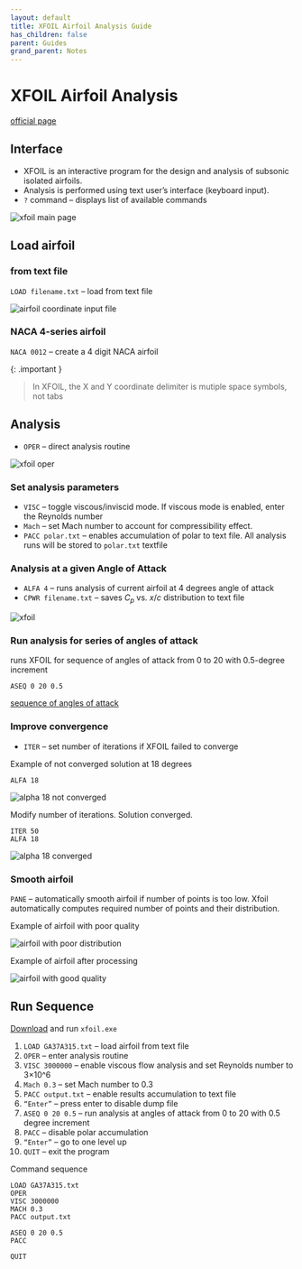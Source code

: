 ```yaml
---
layout: default
title: XFOIL Airfoil Analysis Guide
has_children: false
parent: Guides
grand_parent: Notes
---
```


# XFOIL Airfoil Analysis

[official page](http://web.mit.edu/drela/Public/web/xfoil/)

## Interface

- XFOIL is an interactive program for the design and analysis of
  subsonic isolated airfoils.
- Analysis is performed using text user’s interface (keyboard input).
- `?` command – displays list of available commands

![xfoil main page](xfoil-1.png)

## Load airfoil

### from text file

`LOAD filename.txt` – load from text file

![airfoil coordinate input file](airfoil-coordinates.png)

### NACA 4-series airfoil

`NACA 0012` – create a 4 digit NACA airfoil

{: .important }
> In XFOIL, the X and Y coordinate delimiter is mutiple space symbols, not tabs

## Analysis

- `OPER` – direct analysis routine

![xfoil oper](xfoil-2.png)

### Set analysis parameters

- `VISC` – toggle viscous/inviscid mode. If viscous mode is enabled,
  enter the Reynolds number
- `Mach` – set Mach number to account for compressibility effect.
- `PACC polar.txt` – enables accumulation of polar to text file.
  All analysis runs will be stored to `polar.txt` textfile

### Analysis at a given Angle of Attack

- `ALFA 4` – runs analysis of current airfoil at 4 degrees angle of attack
- `CPWR filename.txt` – saves $C_p$ vs. $x/c$ distribution to text file

![xfoil](xfoil-3.png)

### Run analysis for series of angles of attack

runs XFOIL for sequence of angles of attack from 0 to 20 with 0.5-degree
increment

```text
ASEQ 0 20 0.5
```

[sequence of angles of attack](xfoil-8.png)

### Improve convergence

- `ITER` – set number of iterations if XFOIL failed to converge

Example of not converged solution at 18 degrees

```text
ALFA 18
```

![alpha 18 not converged](xfoil-4.png)

Modify number of iterations. Solution converged.

```text
ITER 50
ALFA 18
```

![alpha 18 converged](xfoil-5.png)

### Smooth airfoil

`PANE` – automatically smooth airfoil if number of points is too low.
Xfoil automatically computes required number of points and their
distribution.

Example of airfoil with poor quality

![airfoil with poor distribution](xfoil-6.png)

Example of airfoil after processing

![airfoil with good quality](xfoil-7.png)

## Run Sequence

[Download](http://web.mit.edu/drela/Public/web/xfoil/) and run `xfoil.exe`

1. `LOAD GA37A315.txt` – load airfoil from text file
2. `OPER` – enter analysis routine
3. `VISC 3000000` – enable viscous flow analysis and set Reynolds number to 3×10^6
4. `Mach 0.3` – set Mach number to 0.3
5. `PACC output.txt` – enable results accumulation to text file
6. `“Enter”` – press enter to disable dump file
7. `ASEQ 0 20 0.5` – run analysis at angles of attack from 0 to 20 with
   0.5 degree increment
8. `PACC` – disable polar accumulation
9. `“Enter”` – go to one level up
10. `QUIT` – exit the program

Command sequence

```text
LOAD GA37A315.txt
OPER
VISC 3000000
MACH 0.3
PACC output.txt

ASEQ 0 20 0.5
PACC

QUIT
```
